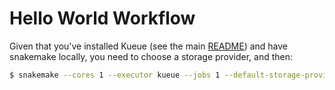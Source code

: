 # Hello World Workflow

Given that you've installed Kueue (see the main [README](../README.md)) and have snakemake locally, you need
to choose a storage provider, and then:

```bash
$ snakemake --cores 1 --executor kueue --jobs 1 --default-storage-provider s3 --default-storage-prefix s3://snakemake-testing-llnl
```